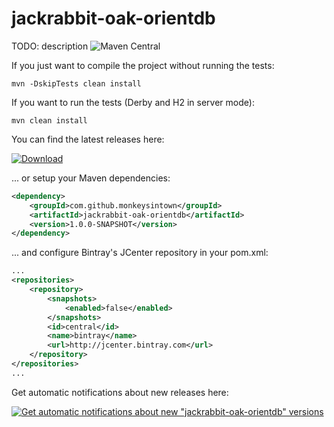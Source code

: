 # jackrabbit-oak-orientdb

TODO: description ![Maven Central](https://img.shields.io/maven-central/v/com.github.monkeysintown/jackrabbit-oak-orientdb.svg)



If you just want to compile the project without running the tests:

```
mvn -DskipTests clean install
```

If you want to run the tests (Derby and H2 in server mode):

```
mvn clean install
```


You can find the latest releases here:

[ ![Download](https://api.bintray.com/packages/cheetah/monkeysintown/jackrabbit-oak-orientdb/images/download.svg) ](https://bintray.com/cheetah/monkeysintown/jackrabbit-oak-orientdb/_latestVersion)

... or setup your Maven dependencies:

```xml
<dependency>
    <groupId>com.github.monkeysintown</groupId>
    <artifactId>jackrabbit-oak-orientdb</artifactId>
    <version>1.0.0-SNAPSHOT</version>
</dependency>
```

... and configure Bintray's JCenter repository in your pom.xml:
 
```xml
...
<repositories>
    <repository>
        <snapshots>
            <enabled>false</enabled>
        </snapshots>
        <id>central</id>
        <name>bintray</name>
        <url>http://jcenter.bintray.com</url>
    </repository>
</repositories>
...
```

Get automatic notifications about new releases here:

[ ![Get automatic notifications about new "jackrabbit-oak-orientdb" versions](https://www.bintray.com/docs/images/bintray_badge_color.png) ](https://bintray.com/cheetah/monkeysintown/jackrabbit-oak-orientdb/view?source=watch)
